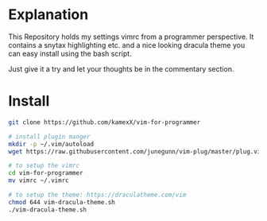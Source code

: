 # Explanation
This Repository holds my settings vimrc from a programmer perspective. It contains a snytax highlighting etc. and a nice looking dracula theme you can easy install using the bash script.

Just give it a try and let your thoughts be in the commentary section.

# Install
``` bash
git clone https://github.com/kamexX/vim-for-programmer

# install plugin manger
mkdir -p ~/.vim/autoload
wget https://raw.githubusercontent.com/junegunn/vim-plug/master/plug.vim -O  ~/.vim/autoload

# to setup the vimrc 
cd vim-for-programmer
mv vimrc ~/.vimrc

# to setup the theme: https://draculatheme.com/vim
chmod 644 vim-dracula-theme.sh
./vim-dracula-theme.sh
```

